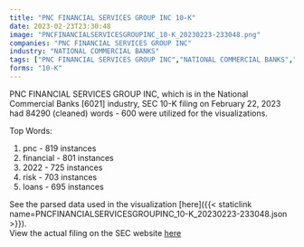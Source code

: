 ```yaml
---
title: "PNC FINANCIAL SERVICES GROUP INC 10-K"
date: 2023-02-23T23:30:48
image: "PNCFINANCIALSERVICESGROUPINC_10-K_20230223-233048.png"
companies: "PNC FINANCIAL SERVICES GROUP INC"
industry: "NATIONAL COMMERCIAL BANKS"
tags: ["PNC FINANCIAL SERVICES GROUP INC","NATIONAL COMMERCIAL BANKS","02-22-2023","10-K"]
forms: "10-K"
---
```

PNC FINANCIAL SERVICES GROUP INC, which is in the National Commercial Banks [6021] industry, SEC 10-K filing on February 22, 2023 had 84290 (cleaned) words - 600 were utilized for the visualizations.

Top Words:
1. pnc - 819 instances
2. financial - 801 instances
3. 2022 - 725 instances
4. risk - 703 instances
5. loans - 695 instances


See the parsed data used in the visualization [here]({{< staticlink name=PNCFINANCIALSERVICESGROUPINC_10-K_20230223-233048.json >}}).  
View the actual filing on the SEC website [here](https://www.sec.gov/Archives/edgar/data/713676/0000713676-23-000020.txt)
